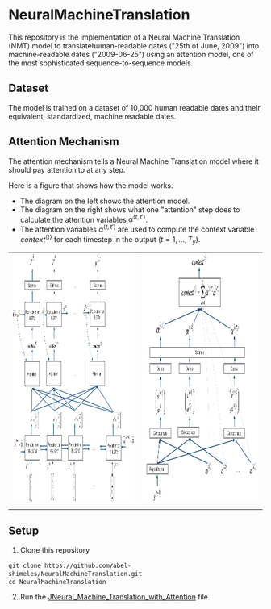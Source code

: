 # NeuralMachineTranslation

This repository is the implementation of a Neural Machine Translation (NMT) model to translatehuman-readable dates ("25th of June, 2009") into machine-readable dates ("2009-06-25") using an attention model, one of the most sophisticated sequence-to-sequence models.

## Dataset

The model is trained on a dataset of 10,000 human readable dates and their equivalent, standardized, machine readable dates.

## Attention Mechanism

The attention mechanism tells a Neural Machine Translation model where it should pay attention to at any step. 

Here is a figure that shows how the model works. 
   * The diagram on the left shows the attention model. 
   * The diagram on the right shows what one "attention" step does to calculate the attention variables $\alpha^{\langle t, t' \rangle}$.
   * The attention variables $\alpha^{\langle t, t' \rangle}$ are used to compute the context variable $context^{\langle t \rangle}$ for each timestep in the output ($t=1, \ldots, T_y$). 
   
<table>
<td> 
<img src="images/attn_model.png" style="width:500;height:500px;"> <br>
</td> 
<td> 
<img src="images/attn_mechanism.png" style="width:500;height:500px;"> <br>
</td> 
</table>

## Setup

1. Clone this repository
```shell
git clone https://github.com/abel-shimeles/NeuralMachineTranslation.git
cd NeuralMachineTranslation
```

2. Run the [JNeural_Machine_Translation_with_Attention](Neural_Machine_Translation_with_Attention.ipynb) file.
